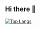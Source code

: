 ## Hi there 👋

[![Top Langs](https://github-readme-stats-psi-topaz-21.vercel.app//api/top-langs/?username=willowweevil)](https://github.com/willowweevil/github-readme-stats&hide=jupyter%20notebook)



<!-- 
**willowweevil/willowweevil** is a ✨ _special_ ✨ repository because its `README.md` (this file) appears on your GitHub profile.

Here are some ideas to get you started:

- 🔭 I’m currently working on ...
- 🌱 I’m currently learning ...
- 👯 I’m looking to collaborate on ...
- 🤔 I’m looking for help with ...
- 💬 Ask me about ...
- 📫 How to reach me: ...
- 😄 Pronouns: ...
- ⚡ Fun fact: ...
-->
